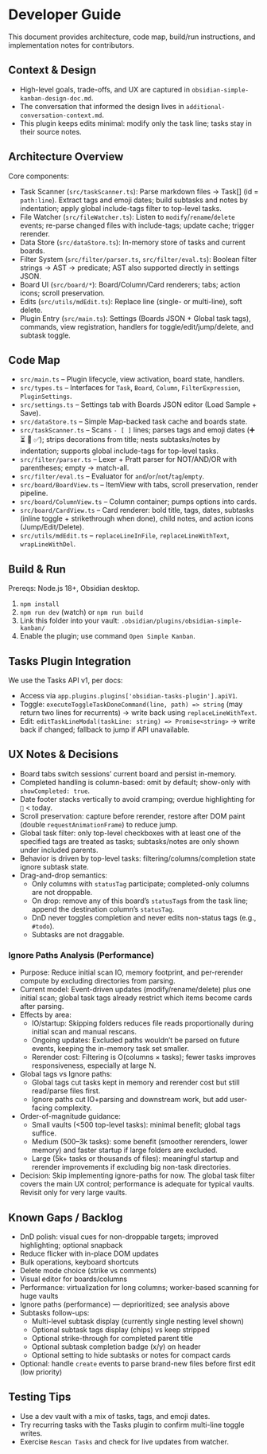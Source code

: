 # Developer Guide

This document provides architecture, code map, build/run instructions, and implementation notes for contributors.

## Context & Design

- High-level goals, trade-offs, and UX are captured in `obsidian-simple-kanban-design-doc.md`.
- The conversation that informed the design lives in `additional-conversation-context.md`.
- This plugin keeps edits minimal: modify only the task line; tasks stay in their source notes.

## Architecture Overview

Core components:

- Task Scanner (`src/taskScanner.ts`): Parse markdown files → Task[] (id = `path:line`). Extract tags and emoji dates; build subtasks and notes by indentation; apply global include-tags filter to top-level tasks.
- File Watcher (`src/fileWatcher.ts`): Listen to `modify`/`rename`/`delete` events; re-parse changed files with include-tags; update cache; trigger rerender.
- Data Store (`src/dataStore.ts`): In-memory store of tasks and current boards.
- Filter System (`src/filter/parser.ts`, `src/filter/eval.ts`): Boolean filter strings → AST → predicate; AST also supported directly in settings JSON.
- Board UI (`src/board/*`): Board/Column/Card renderers; tabs; action icons; scroll preservation.
- Edits (`src/utils/mdEdit.ts`): Replace line (single- or multi-line), soft delete.
- Plugin Entry (`src/main.ts`): Settings (Boards JSON + Global task tags), commands, view registration, handlers for toggle/edit/jump/delete, and subtask toggle.

## Code Map

- `src/main.ts` – Plugin lifecycle, view activation, board state, handlers.
- `src/types.ts` – Interfaces for `Task`, `Board`, `Column`, `FilterExpression`, `PluginSettings`.
- `src/settings.ts` – Settings tab with Boards JSON editor (Load Sample + Save).
- `src/dataStore.ts` – Simple Map-backed task cache and boards state.
- `src/taskScanner.ts` – Scans `- [ ]` lines; parses tags and emoji dates (➕ ⏳ 📅 ✅); strips decorations from title; nests subtasks/notes by indentation; supports global include-tags for top-level tasks.
- `src/filter/parser.ts` – Lexer + Pratt parser for NOT/AND/OR with parentheses; empty → match-all.
- `src/filter/eval.ts` – Evaluator for `and`/`or`/`not`/`tag`/`empty`.
- `src/board/BoardView.ts` – ItemView with tabs, scroll preservation, render pipeline.
- `src/board/ColumnView.ts` – Column container; pumps options into cards.
- `src/board/CardView.ts` – Card renderer: bold title, tags, dates, subtasks (inline toggle + strikethrough when done), child notes, and action icons (Jump/Edit/Delete).
- `src/utils/mdEdit.ts` – `replaceLineInFile`, `replaceLineWithText`, `wrapLineWithDel`.

## Build & Run

Prereqs: Node.js 18+, Obsidian desktop.

1. `npm install`
2. `npm run dev` (watch) or `npm run build`
3. Link this folder into your vault: `.obsidian/plugins/obsidian-simple-kanban/`
4. Enable the plugin; use command `Open Simple Kanban`.

## Tasks Plugin Integration

We use the Tasks API v1, per docs:

- Access via `app.plugins.plugins['obsidian-tasks-plugin'].apiV1`.
- Toggle: `executeToggleTaskDoneCommand(line, path) => string` (may return two lines for recurrents) → write back using `replaceLineWithText`.
- Edit: `editTaskLineModal(taskLine: string) => Promise<string>` → write back if changed; fallback to jump if API unavailable.

## UX Notes & Decisions

- Board tabs switch sessions’ current board and persist in-memory.
- Completed handling is column-based: omit by default; show-only with `showCompleted: true`.
- Date footer stacks vertically to avoid cramping; overdue highlighting for `📅` < today.
- Scroll preservation: capture before rerender, restore after DOM paint (double `requestAnimationFrame`) to reduce jump.
- Global task filter: only top-level checkboxes with at least one of the specified tags are treated as tasks; subtasks/notes are only shown under included parents.
- Behavior is driven by top-level tasks: filtering/columns/completion state ignore subtask state.
- Drag-and-drop semantics:
  - Only columns with `statusTag` participate; completed-only columns are not droppable.
  - On drop: remove any of this board’s `statusTag`s from the task line; append the destination column’s `statusTag`.
  - DnD never toggles completion and never edits non-status tags (e.g., `#todo`).
  - Subtasks are not draggable.

### Ignore Paths Analysis (Performance)

- Purpose: Reduce initial scan IO, memory footprint, and per-rerender compute by excluding directories from parsing.
- Current model: Event-driven updates (modify/rename/delete) plus one initial scan; global task tags already restrict which items become cards after parsing.
- Effects by area:
  - IO/startup: Skipping folders reduces file reads proportionally during initial scan and manual rescans.
  - Ongoing updates: Excluded paths wouldn’t be parsed on future events, keeping the in-memory task set smaller.
  - Rerender cost: Filtering is O(columns × tasks); fewer tasks improves responsiveness, especially at large N.
- Global tags vs Ignore paths:
  - Global tags cut tasks kept in memory and rerender cost but still read/parse files first.
  - Ignore paths cut IO+parsing and downstream work, but add user-facing complexity.
- Order-of-magnitude guidance:
  - Small vaults (<500 top-level tasks): minimal benefit; global tags suffice.
  - Medium (500–3k tasks): some benefit (smoother rerenders, lower memory) and faster startup if large folders are excluded.
  - Large (5k+ tasks or thousands of files): meaningful startup and rerender improvements if excluding big non-task directories.
- Decision: Skip implementing ignore-paths for now. The global task filter covers the main UX control; performance is adequate for typical vaults. Revisit only for very large vaults.

## Known Gaps / Backlog

- DnD polish: visual cues for non-droppable targets; improved highlighting; optional snapback
- Reduce flicker with in-place DOM updates
- Bulk operations, keyboard shortcuts
- Delete mode choice (strike vs comments)
- Visual editor for boards/columns
- Performance: virtualization for long columns; worker-based scanning for huge vaults
- Ignore paths (performance) — deprioritized; see analysis above
- Subtasks follow-ups:
  - Multi-level subtask display (currently single nesting level shown)
  - Optional subtask tags display (chips) vs keep stripped
  - Optional strike-through for completed parent title
  - Optional subtask completion badge (x/y) on header
  - Optional setting to hide subtasks or notes for compact cards
- Optional: handle `create` events to parse brand-new files before first edit (low priority)

## Testing Tips

- Use a dev vault with a mix of tasks, tags, and emoji dates.
- Try recurring tasks with the Tasks plugin to confirm multi-line toggle writes.
- Exercise `Rescan Tasks` and check for live updates from watcher.
